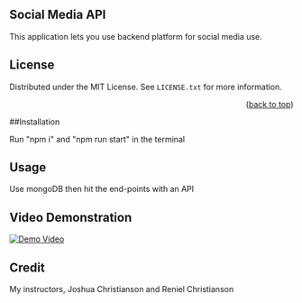 ## Social Media API

This application lets you use backend platform for social media use. 

## License 

Distributed under the MIT License. See `LICENSE.txt` for more information.

<p align="right">(<a href="#top">back to top</a>)</p>

##Installation 

Run "npm i" and "npm run start" in the terminal 

## Usage

Use mongoDB then hit the end-points with an API

## Video Demonstration 
[![Demo Video](https://img.youtube.com/vi/UhjHBDzxgwk/0.jpg)](https://www.youtube.com/watch?v=UhjHBDzxgwk)

## Credit

My instructors, Joshua Christianson and Reniel Christianson
